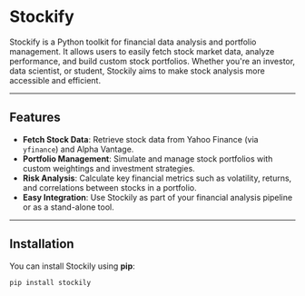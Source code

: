 # Stockify

Stockify is a Python toolkit for financial data analysis and portfolio management. It allows users to easily fetch stock market data, analyze performance, and build custom stock portfolios. Whether you're an investor, data scientist, or student, Stockily aims to make stock analysis more accessible and efficient.

---

## Features

- **Fetch Stock Data**: Retrieve stock data from Yahoo Finance (via `yfinance`) and Alpha Vantage.
- **Portfolio Management**: Simulate and manage stock portfolios with custom weightings and investment strategies.
- **Risk Analysis**: Calculate key financial metrics such as volatility, returns, and correlations between stocks in a portfolio.
- **Easy Integration**: Use Stockily as part of your financial analysis pipeline or as a stand-alone tool.

---

## Installation

You can install Stockily using **pip**:

```bash
pip install stockily

